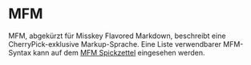 # MFM
MFM, abgekürzt für Misskey Flavored Markdown, beschreibt eine CherryPick-exklusive Markup-Sprache. Eine Liste verwendbarer MFM-Syntax kann auf dem [MFM Spickzettel](/mfm-cheat-sheet) eingesehen werden.
